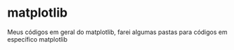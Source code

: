 # matplotlib
Meus códigos em geral do matplotlib, farei algumas pastas para códigos em específico matplotlib
